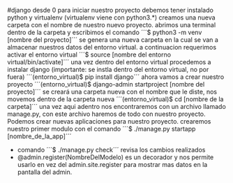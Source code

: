 #django desde 0
para iniciar nuestro proyecto debemos tener instalado python y virtualenv (virtualenv viene con python3.*)
creamos una nueva carpeta con el nombre de nuestro nuevo proyecto.
abrimos una terminal dentro de la carpeta y escribimos el comando 
´´´$ python3 -m venv [nombre del proyecto]´´´
se genera una nueva carpeta en la cual se van a almacenar nuestros datos del entorno virtual.
a continuacion requerimos activar el entorno virtual
´´´$ source [nombre del entorno virtual/bin/activate]´´´
una vez dentro del entorno virtual procedemos a instalar django (importante: se instla dentro del entorno virtual, no por fuera)
´´´(entorno_virtual)$ pip install django´´´
ahora vamos a crear nuestro proyecto
´´´(entorno_virtual)$ django-admin startproject [nombre del proyecto]´´´
se creará una carpeta nueva con el nombre que le diste, nos movemos dentro de la carpeta nueva
´´´(entorno_virtual)$ cd [nombre de la carpeta]´´´
una vez aqui adentro nos encontraremos con un archivo llamado manage.py, con este archivo haremos de todo con nuestro proyecto. Podemos crear nuevas aplicaciones para nuestro proyecto.
crearemos nuestro primer modulo con el comando 
´´´$ ./manage.py startapp [nombre_de_la_app]´´´
* comando ´´´$ ./manage.py check´´´ revisa los cambios realizados
* @admin.register(NombreDelModelo) es un decorador y nos permite usarlo en vez del admin.site.register para mostrar mas datos en la pantalla del admin.